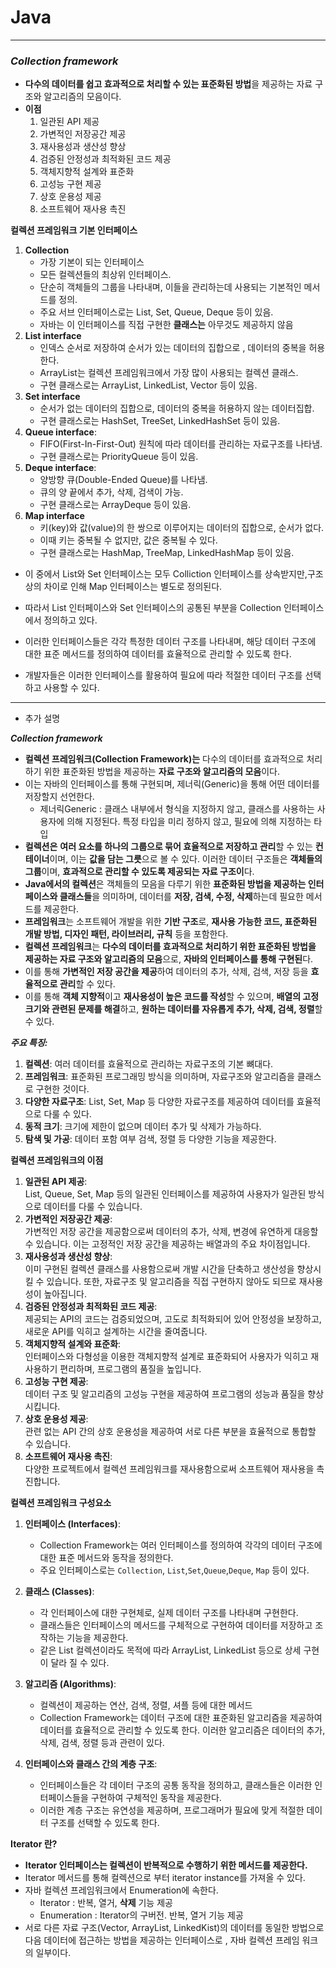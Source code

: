    # Java

---
### *Collection framework*

- **다수의 데이터를 쉽고 효과적으로 처리할 수 있는 표준화된 방법**을 제공하는 자료 구조와 알고리즘의 모음이다.
- **이점**
    1. 일관된 API 제공
    2. 가변적인 저장공간 제공
    3. 재사용성과 생산성 향상
    4. 검증된 안정성과 최적화된 코드 제공
    5. 객체지향적 설계와 표준화
    6. 고성능 구현 제공
    7. 상호 운용성 제공
    8. 소프트웨어 재사용 촉진

**컬렉션 프레임워크 기본 인터페이스**

1. **Collection**
    - 가장 기본이 되는 인터페이스
    - 모든 컬렉션들의 최상위 인터페이스.
    - 단순히 객체들의 그룹을 나타내며, 이들을 관리하는데 사용되는 기본적인 메서드를 정의.
    - 주요 서브 인터페이스로는 List, Set, Queue, Deque 등이 있음.
    - 자바는 이 인터페이스를 직접 구현한 **클래스는** 아무것도 제공하지 않음
2. **List interface**
    - 인덱스 순서로 저장하여 순서가 있는 데이터의 집합으로 , 데이터의 중복을 허용한다.
    - ArrayList는 컬렉션 프레임워크에서 가장 많이 사용되는 컬렉션 클래스.
    - 구현 클래스로는 ArrayList, LinkedList, Vector 등이 있음.
3. **Set interface**
    - 순서가 없는 데이터의 집합으로, 데이터의 중복을 허용하지 않는 데이터집합.
    - 구현 클래스로는 HashSet, TreeSet, LinkedHashSet 등이 있음.
4. **Queue interface**:
    - FIFO(First-In-First-Out) 원칙에 따라 데이터를 관리하는 자료구조를 나타냄.
    - 구현 클래스로는 PriorityQueue 등이 있음.
5. **Deque interface**:
    - 양방향 큐(Double-Ended Queue)를 나타냄.
    - 큐의 양 끝에서 추가, 삭제, 검색이 가능.
    - 구현 클래스로는 ArrayDeque 등이 있음.
6. **Map interface**
    - 키(key)와 값(value)의 한 쌍으로 이루어지는 데이터의 집합으로, 순서가 없다.
    - 이때 키는 중복될 수 없지만, 값은 중복될 수 있다.
    - 구현 클래스로는 HashMap, TreeMap, LinkedHashMap 등이 있음.

- 이 중에서 List와 Set 인터페이스는 모두 Colliction 인터페이스를 상속받지만,구조상의 차이로 인해 Map 인터페이스는 별도로 정의된다.
- 따라서 List 인터페이스와 Set 인터페이스의 공통된 부분을 Collection 인터페이스에서 정의하고 있다.

- 이러한 인터페이스들은 각각 특정한 데이터 구조를 나타내며, 해당 데이터 구조에 대한 표준 메서드를 정의하여 데이터를 효율적으로 관리할 수 있도록 한다.
- 개발자들은 이러한 인터페이스를 활용하여 필요에 따라 적절한 데이터 구조를 선택하고 사용할 수 있다.

---
* 추가 설명

***Collection framework***
- **컬렉션 프레임워크(Collection Framework)는** 다수의 데이터를 효과적으로 처리하기 위한 표준화된 방법을 제공하는 **자료 구조와 알고리즘의 모음**이다.
- 이는 자바의 인터페이스를 통해 구현되며, 제너릭(Generic)을 통해 어떤 데이터를 저장할지 선언한다.
    - 제너릭Generic : 클래스 내부에서 형식을 지정하지 않고, 클래스를 사용하는 사용자에 의해 지정된다. 특정 타입을 미리 정하지 않고, 필요에 의해 지정하는 타입
- **컬렉션은** **여러 요소를 하나의 그룹으로 묶어 효율적으로 저장하고 관리**할 수 있는 **컨테이너**이며, 이는 **값을 담는 그릇**으로 볼 수 있다. 이러한 데이터 구조들은 **객체들의 그룹**이며, **효과적으로 관리할 수 있도록 제공되는 자료 구조이**다.
- **Java에서의 컬렉션**은 객체들의 모음을 다루기 위한 **표준화된 방법을 제공하는 인터페이스와 클래스들**을 의미하며, 데이터를 **저장, 검색, 수정, 삭제**하는데 필요한 메서드를 제공한다.
- **프레임워크**는 소프트웨어 개발을 위한 **기반 구조**로, **재사용 가능한 코드, 표준화된 개발 방법, 디자인 패턴, 라이브러리, 규칙** 등을 포함한다.
- **컬렉션 프레임워크**는 **다수의 데이터를 효과적으로 처리하기 위한 표준화된 방법을 제공하는 자료 구조와 알고리즘의 모음**으로, **자바의 인터페이스를 통해 구현된**다.
- 이를 통해 **가변적인 저장 공간을 제공**하여 데이터의 추가, 삭제, 검색, 저장 등을 **효율적으로 관리**할 수 있다.
- 이를 통해 **객체 지향적**이고 **재사용성이 높은 코드를 작성**할 수 있으며, **배열의 고정 크기와 관련된 문제를 해결**하고, **원하는 데이터를 자유롭게 추가, 삭제, 검색, 정렬**할 수 있다.

***주요 특징:***
1. **컬렉션**: 여러 데이터를 효율적으로 관리하는 자료구조의 기본 뼈대다.
2. **프레임워크**: 표준화된 프로그래밍 방식을 의미하며, 자료구조와 알고리즘을 클래스로 구현한 것이다.
3. **다양한 자료구조**: List, Set, Map 등 다양한 자료구조를 제공하여 데이터를 효율적으로 다룰 수 있다.
4. **동적 크기**: 크기에 제한이 없으며 데이터 추가 및 삭제가 가능하다.
5. **탐색 및 가공**: 데이터 포함 여부 검색, 정렬 등 다양한 기능을 제공한다.

**컬렉션 프레임워크의 이점**
1. **일관된 API 제공**: </br>
   List, Queue, Set, Map 등의 일관된 인터페이스를 제공하여 사용자가 일관된 방식으로 데이터를 다룰 수 있습니다.
2. **가변적인 저장공간 제공**: </br>
   가변적인 저장 공간을 제공함으로써 데이터의 추가, 삭제, 변경에 유연하게 대응할 수 있습니다. 이는 고정적인 저장 공간을 제공하는 배열과의 주요 차이점입니다.
3. **재사용성과 생산성 향상**: </br>
   이미 구현된 컬렉션 클래스를 사용함으로써 개발 시간을 단축하고 생산성을 향상시킬 수 있습니다. 또한, 자료구조 및 알고리즘을 직접 구현하지 않아도 되므로 재사용성이 높아집니다.
4. **검증된 안정성과 최적화된 코드 제공**: </br> 
   제공되는 API의 코드는 검증되었으며, 고도로 최적화되어 있어 안정성을 보장하고, 새로운 API를 익히고 설계하는 시간을 줄여줍니다.
5. **객체지향적 설계와 표준화**: </br>
   인터페이스와 다형성을 이용한 객체지향적 설계로 표준화되어 사용자가 익히고 재사용하기 편리하며, 프로그램의 품질을 높입니다.
6. **고성능 구현 제공**: </br>
   데이터 구조 및 알고리즘의 고성능 구현을 제공하여 프로그램의 성능과 품질을 향상시킵니다.
7. **상호 운용성 제공**: </br>
   관련 없는 API 간의 상호 운용성을 제공하여 서로 다른 부분을 효율적으로 통합할 수 있습니다.
8. **소프트웨어 재사용 촉진**: </br>
   다양한 프로젝트에서 컬렉션 프레임워크를 재사용함으로써 소프트웨어 재사용을 촉진합니다.

**컬렉션 프레임워크 구성요소**
1. **인터페이스 (Interfaces)**: </br>
   - Collection Framework는 여러 인터페이스를 정의하여 각각의 데이터 구조에 대한 표준 메서드와 동작을 정의한다. 
   - 주요 인터페이스로는 `Collection`, `List`,`Set`,`Queue`,`Deque`, `Map` 등이 있다.
2. **클래스 (Classes)**: </br>
   - 각 인터페이스에 대한 구현체로, 실제 데이터 구조를 나타내며 구현한다. 
   - 클래스들은 인터페이스의 메서드를 구체적으로 구현하여 데이터를 저장하고 조작하는 기능을 제공한다.
    - 같은 List 컬렉션이라도 목적에 따라 ArrayList, LinkedList 등으로 상세 구현이 달라 질 수 있다.
3. **알고리즘 (Algorithms)**: </br>
   - 컬렉션이 제공하는 연산, 검색, 정렬, 셔플 등에 대한 메서드
   - Collection Framework는 데이터 구조에 대한 표준화된 알고리즘을 제공하여 데이터를 효율적으로 관리할 수 있도록 한다. 이러한 알고리즘은 데이터의 추가, 삭제, 검색, 정렬 등과 관련이 있다.

4. **인터페이스와 클래스 간의 계층 구조**: </br>
   - 인터페이스들은 각 데이터 구조의 공통 동작을 정의하고, 클래스들은 이러한 인터페이스들을 구현하여 구체적인 동작을 제공한다. 
   - 이러한 계층 구조는 유연성을 제공하며, 프로그래머가 필요에 맞게 적절한 데이터 구조를 선택할 수 있도록 한다.


**Iterator 란?**
- **Iterator 인터페이스는 컬렉션이 반복적으로 수행하기 위한 메서드를 제공한다.**
- Iterator 메서드를 통해 컬렉션으로 부터 iterator instance를 가져올 수 있다.
- 자바 컬렉션 프레임워크에서 Enumeration에 속한다.
    - Iterator : 반복, 열거, **삭제** 기능 제공
    - Enumeration : Iterator의 구버전.  반복, 열거 기능 제공
- 서로 다른 자료 구조(Vector, ArrayList, LinkedKist)의 데이터를 동일한 방법으로 다음 데이터에 접근하는 방법을 제공하는 인터페이스로 , 자바 컬렉션 프레임 워크의 일부이다.